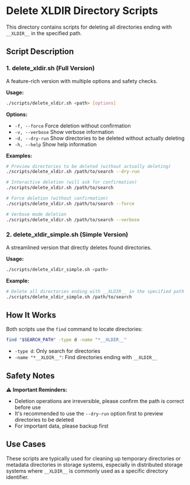 # Delete __XLDIR__ Directory Scripts

This directory contains scripts for deleting all directories ending with `__XLDIR__` in the specified path.

## Script Description

### 1. delete_xldir.sh (Full Version)

A feature-rich version with multiple options and safety checks.

**Usage:**
```bash
./scripts/delete_xldir.sh <path> [options]
```

**Options:**
- `-f, --force`    Force deletion without confirmation
- `-v, --verbose`  Show verbose information
- `-d, --dry-run`  Show directories to be deleted without actually deleting
- `-h, --help`     Show help information

**Examples:**
```bash
# Preview directories to be deleted (without actually deleting)
./scripts/delete_xldir.sh /path/to/search --dry-run

# Interactive deletion (will ask for confirmation)
./scripts/delete_xldir.sh /path/to/search

# Force deletion (without confirmation)
./scripts/delete_xldir.sh /path/to/search --force

# Verbose mode deletion
./scripts/delete_xldir.sh /path/to/search --verbose
```

### 2. delete_xldir_simple.sh (Simple Version)

A streamlined version that directly deletes found directories.

**Usage:**
```bash
./scripts/delete_xldir_simple.sh <path>
```

**Example:**
```bash
# Delete all directories ending with __XLDIR__ in the specified path
./scripts/delete_xldir_simple.sh /path/to/search
```

## How It Works

Both scripts use the `find` command to locate directories:
```bash
find "$SEARCH_PATH" -type d -name "*__XLDIR__"
```

- `-type d`: Only search for directories
- `-name "*__XLDIR__"`: Find directories ending with `__XLDIR__`

## Safety Notes

⚠️ **Important Reminders:**
- Deletion operations are irreversible, please confirm the path is correct before use
- It's recommended to use the `--dry-run` option first to preview directories to be deleted
- For important data, please backup first

## Use Cases

These scripts are typically used for cleaning up temporary directories or metadata directories in storage systems, especially in distributed storage systems where `__XLDIR__` is commonly used as a specific directory identifier. 
